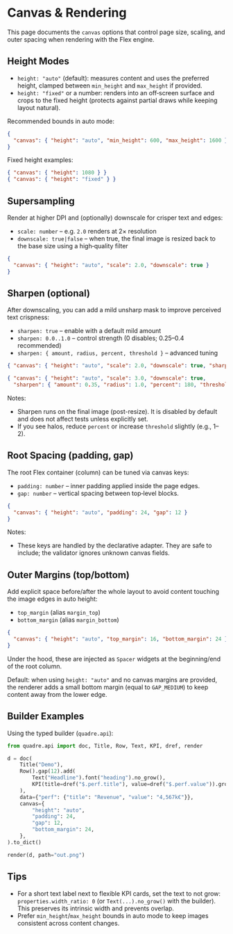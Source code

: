 # Canvas & Rendering

This page documents the `canvas` options that control page size, scaling, and outer spacing when rendering with the Flex engine.

## Height Modes

- `height: "auto"` (default): measures content and uses the preferred height, clamped between `min_height` and `max_height` if provided.
- `height: "fixed"` or a number: renders into an off‑screen surface and crops to the fixed height (protects against partial draws while keeping layout natural).

Recommended bounds in auto mode:

```json
{
  "canvas": { "height": "auto", "min_height": 600, "max_height": 1600 }
}
```

Fixed height examples:

```json
{ "canvas": { "height": 1080 } }
{ "canvas": { "height": "fixed" } }
```

## Supersampling

Render at higher DPI and (optionally) downscale for crisper text and edges:

- `scale: number` – e.g. `2.0` renders at 2× resolution
- `downscale: true|false` – when true, the final image is resized back to the base size using a high‑quality filter

```json
{
  "canvas": { "height": "auto", "scale": 2.0, "downscale": true }
}
```

## Sharpen (optional)

After downscaling, you can add a mild unsharp mask to improve perceived text crispness:

- `sharpen: true` – enable with a default mild amount
- `sharpen: 0.0..1.0` – control strength (0 disables; 0.25–0.4 recommended)
- `sharpen: { amount, radius, percent, threshold }` – advanced tuning

```json
{ "canvas": { "height": "auto", "scale": 2.0, "downscale": true, "sharpen": 0.3 } }

{ "canvas": { "height": "auto", "scale": 3.0, "downscale": true,
  "sharpen": { "amount": 0.35, "radius": 1.0, "percent": 180, "threshold": 0 } } }
```

Notes:
- Sharpen runs on the final image (post-resize). It is disabled by default and does not affect tests unless explicitly set.
- If you see halos, reduce `percent` or increase `threshold` slightly (e.g., 1–2).

## Root Spacing (padding, gap)

The root Flex container (column) can be tuned via canvas keys:

- `padding: number` – inner padding applied inside the page edges.
- `gap: number` – vertical spacing between top‑level blocks.

```json
{
  "canvas": { "height": "auto", "padding": 24, "gap": 12 }
}
```

Notes:
- These keys are handled by the declarative adapter. They are safe to include; the validator ignores unknown canvas fields.

## Outer Margins (top/bottom)

Add explicit space before/after the whole layout to avoid content touching the image edges in auto height:

- `top_margin` (alias `margin_top`)
- `bottom_margin` (alias `margin_bottom`)

```json
{
  "canvas": { "height": "auto", "top_margin": 16, "bottom_margin": 24 }
}
```

Under the hood, these are injected as `Spacer` widgets at the beginning/end of the root column.

Default: when using `height: "auto"` and no canvas margins are provided, the renderer adds a small bottom margin (equal to `GAP_MEDIUM`) to keep content away from the lower edge.

## Builder Examples

Using the typed builder (`quadre.api`):

```python
from quadre.api import doc, Title, Row, Text, KPI, dref, render

d = doc(
    Title("Demo"),
    Row().gap(12).add(
        Text("Headline").font("heading").no_grow(),
        KPI(title=dref("$.perf.title"), value=dref("$.perf.value")).grow(1),
    ),
    data={"perf": {"title": "Revenue", "value": "4,567k€"}},
    canvas={
        "height": "auto",
        "padding": 24,
        "gap": 12,
        "bottom_margin": 24,
    },
).to_dict()

render(d, path="out.png")
```

## Tips

- For a short text label next to flexible KPI cards, set the text to not grow: `properties.width_ratio: 0` (or `Text(...).no_grow()` with the builder). This preserves its intrinsic width and prevents overlap.
- Prefer `min_height`/`max_height` bounds in auto mode to keep images consistent across content changes.
